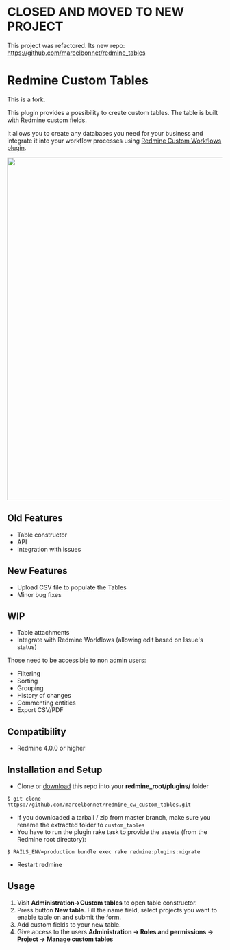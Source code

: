 CLOSED AND MOVED TO NEW PROJECT
===============================

This project was refactored. Its new repo: https://github.com/marcelbonnet/redmine_tables 


Redmine Custom Tables
==================

This is a fork.

This plugin provides a possibility to create custom tables. The table is built with Redmine custom fields. 

It allows you to create any databases you need for your business and integrate it into your workflow processes using [Redmine Custom Workflows plugin](https://github.com/anteo/redmine_custom_workflows).

<img src="custom_tables.jpg" width="800"/>



Old Features
-------------
* Table constructor
* API
* Integration with issues

New Features
-------------
* Upload CSV file to populate the Tables
* Minor bug fixes

WIP
-------------

* Table attachments
* Integrate with Redmine Workflows (allowing edit based on Issue's status)

Those need to be accessible to non admin users:

* Filtering 
* Sorting 
* Grouping
* History of changes
* Commenting entities
* Export CSV/PDF

Compatibility
-------------
* Redmine 4.0.0 or higher

Installation and Setup
----------------------

* Clone or [download](https://github.com/marcelbonnet/redmine_cw_custom_tables/archive/master.zip) this repo into your **redmine_root/plugins/** folder

```
$ git clone https://github.com/marcelbonnet/redmine_cw_custom_tables.git
```
* If you downloaded a tarball / zip from master branch, make sure you rename the extracted folder to `custom_tables`
* You have to run the plugin rake task to provide the assets (from the Redmine root directory):
```
$ RAILS_ENV=production bundle exec rake redmine:plugins:migrate
```
* Restart redmine

Usage
----------------------
1) Visit **Administration->Custom tables** to open table constructor. 
2) Press button **New table**. Fill the name field, select projects you want to enable table on and submit the form.
3) Add custom fields to your new table.
4) Give access to the users **Administration -> Roles and permissions -> Project -> Manage custom tables**
